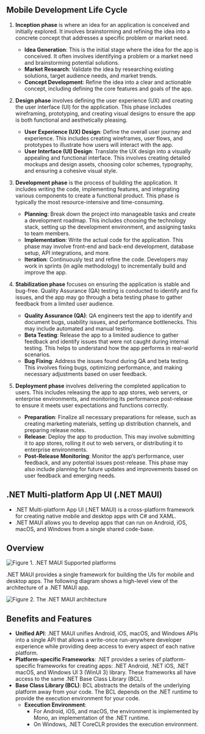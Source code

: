 ## Mobile Development Life Cycle

1. **Inception phase** is where an idea for an application is conceived and initially explored. It involves brainstorming and refining the idea into a concrete concept that addresses a specific problem or market need.
   - **Idea Generation**: This is the initial stage where the idea for the app is conceived. It often involves identifying a problem or a market need and brainstorming potential solutions.
   - **Market Research**: Validate the idea by researching existing solutions, target audience needs, and market trends.
   - **Concept Development**: Refine the idea into a clear and actionable concept, including defining the core features and goals of the app.

2. **Design phase** involves defining the user experience (UX) and creating the user interface (UI) for the application. This phase includes wireframing, prototyping, and creating visual designs to ensure the app is both functional and aesthetically pleasing.
   - **User Experience (UX) Design**: Define the overall user journey and experience. This includes creating wireframes, user flows, and prototypes to illustrate how users will interact with the app.
   - **User Interface (UI) Design**: Translate the UX design into a visually appealing and functional interface. This involves creating detailed mockups and design assets, choosing color schemes, typography, and ensuring a cohesive visual style.

3. **Development phase** is the process of building the application. It includes writing the code, implementing features, and integrating various components to create a functional product. This phase is typically the most resource-intensive and time-consuming.
   - **Planning**: Break down the project into manageable tasks and create a development roadmap. This includes choosing the technology stack, setting up the development environment, and assigning tasks to team members.
   - **Implementation**: Write the actual code for the application. This phase may involve front-end and back-end development, database setup, API integrations, and more.
   - **Iteration**: Continuously test and refine the code. Developers may work in sprints (in agile methodology) to incrementally build and improve the app.

4. **Stabilization phase** focuses on ensuring the application is stable and bug-free. Quality Assurance (QA) testing is conducted to identify and fix issues, and the app may go through a beta testing phase to gather feedback from a limited user audience.
   - **Quality Assurance (QA)**: QA engineers test the app to identify and document bugs, usability issues, and performance bottlenecks. This may include automated and manual testing.
   - **Beta Testing**: Release the app to a limited audience to gather feedback and identify issues that were not caught during internal testing. This helps to understand how the app performs in real-world scenarios.
   - **Bug Fixing**: Address the issues found during QA and beta testing. This involves fixing bugs, optimizing performance, and making necessary adjustments based on user feedback.

5. **Deployment phase** involves delivering the completed application to users. This includes releasing the app to app stores, web servers, or enterprise environments, and monitoring its performance post-release to ensure it meets user expectations and functions correctly.
   - **Preparation**: Finalize all necessary preparations for release, such as creating marketing materials, setting up distribution channels, and preparing release notes.
   - **Release**: Deploy the app to production. This may involve submitting it to app stores, rolling it out to web servers, or distributing it to enterprise environments.
   - **Post-Release Monitoring**: Monitor the app’s performance, user feedback, and any potential issues post-release. This phase may also include planning for future updates and improvements based on user feedback and emerging needs.
  
## .NET Multi-platform App UI (.NET MAUI)
- .NET Multi-platform App UI (.NET MAUI) is a cross-platform framework for creating native mobile and desktop apps with C# and XAML.
- .NET MAUI allows you to develop apps that can run on Android, iOS, macOS, and Windows from a single shared code-base.

## Overview
![Figure 1. .NET MAUI Supported platforms](https://github.com/user-attachments/assets/24b1773e-1272-44c7-8280-493bde7279fa)


.NET MAUI provides a single framework for building the UIs for mobile and desktop apps. The following diagram shows a high-level view of the architecture of a .NET MAUI app.

![Figure 2. The .NET MAUI architecture](https://github.com/user-attachments/assets/298c1342-0b78-4985-ba19-a95021d34301)


## Benefits and Features

- **Unified API**: .NET MAUI unifies Android, iOS, macOS, and Windows APIs into a single API that allows a write-once run-anywhere developer experience while providing deep access to every aspect of each native platform.
- **Platform-specific Frameworks**: .NET provides a series of platform-specific frameworks for creating apps: .NET Android, .NET iOS, .NET macOS, and Windows UI 3 (WinUI 3) library. These frameworks all have access to the same .NET Base Class Library (BCL).
- **Base Class Library (BCL)**: BCL abstracts the details of the underlying platform away from your code. The BCL depends on the .NET runtime to provide the execution environment for your code.
  - **Execution Environment**:
    - For Android, iOS, and macOS, the environment is implemented by Mono, an implementation of the .NET runtime.
    - On Windows, .NET CoreCLR provides the execution environment.
